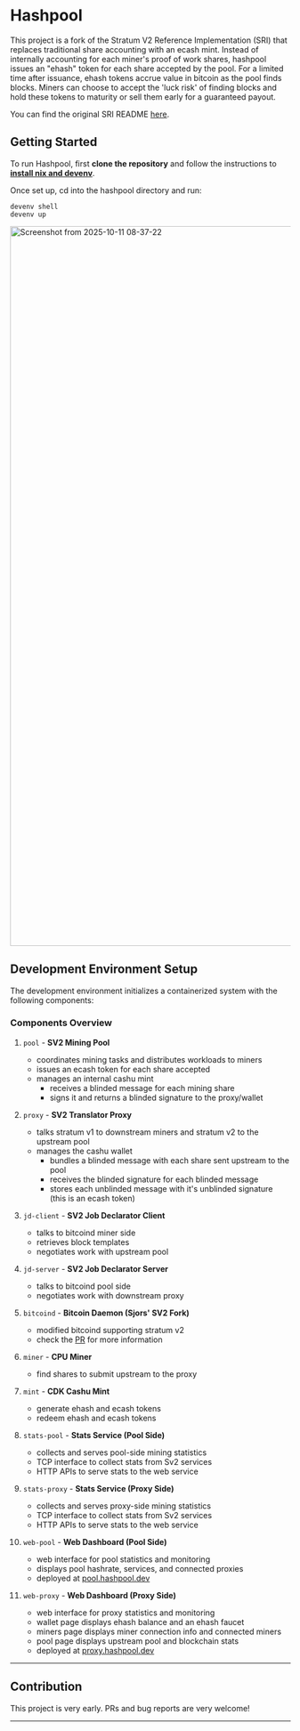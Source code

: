 # Hashpool

This project is a fork of the Stratum V2 Reference Implementation (SRI) that replaces traditional share accounting with an ecash mint. Instead of internally accounting for each miner's proof of work shares, hashpool issues an "ehash" token for each share accepted by the pool. For a limited time after issuance, ehash tokens accrue value in bitcoin as the pool finds blocks. Miners can choose to accept the 'luck risk' of finding blocks and hold these tokens to maturity or sell them early for a guaranteed payout.

You can find the original SRI README [here](https://github.com/stratum-mining/stratum/blob/main/README.md).

## Getting Started

To run Hashpool, first **clone the repository** and follow the instructions to **[install nix and devenv](https://devenv.sh/getting-started/)**.

Once set up, cd into the hashpool directory and run:

```
devenv shell
devenv up
```

<img width="1705" height="1294" alt="Screenshot from 2025-10-11 08-37-22" src="https://github.com/user-attachments/assets/1a1cd855-be1a-419c-a517-f5ed8b0c265c" />

## Development Environment Setup

The development environment initializes a containerized system with the following components:

### Components Overview

1. `pool` - **SV2 Mining Pool**
   - coordinates mining tasks and distributes workloads to miners
   - issues an ecash token for each share accepted
   - manages an internal cashu mint
      - receives a blinded message for each mining share
      - signs it and returns a blinded signature to the proxy/wallet

2. `proxy` - **SV2 Translator Proxy**
   - talks stratum v1 to downstream miners and stratum v2 to the upstream pool
   - manages the cashu wallet
      - bundles a blinded message with each share sent upstream to the pool
      - receives the blinded signature for each blinded message
      - stores each unblinded message with it's unblinded signature (this is an ecash token)

3. `jd-client` - **SV2 Job Declarator Client**
   - talks to bitcoind miner side
   - retrieves block templates
   - negotiates work with upstream pool

4. `jd-server` - **SV2 Job Declarator Server**
   - talks to bitcoind pool side
   - negotiates work with downstream proxy

5. `bitcoind` - **Bitcoin Daemon (Sjors' SV2 Fork)**
   - modified bitcoind supporting stratum v2
   - check the [PR](https://github.com/bitcoin/bitcoin/pull/29432) for more information

6. `miner` - **CPU Miner**
   - find shares to submit upstream to the proxy

7. `mint` - **CDK Cashu Mint**
   - generate ehash and ecash tokens
   - redeem ehash and ecash tokens

8. `stats-pool` - **Stats Service (Pool Side)**
   - collects and serves pool-side mining statistics
   - TCP interface to collect stats from Sv2 services
   - HTTP APIs to serve stats to the web service

9. `stats-proxy` - **Stats Service (Proxy Side)**
   - collects and serves proxy-side mining statistics
   - TCP interface to collect stats from Sv2 services
   - HTTP APIs to serve stats to the web service

10. `web-pool` - **Web Dashboard (Pool Side)**
    - web interface for pool statistics and monitoring
    - displays pool hashrate, services, and connected proxies
    - deployed at [pool.hashpool.dev](https://pool.hashpool.dev/)

11. `web-proxy` - **Web Dashboard (Proxy Side)**
    - web interface for proxy statistics and monitoring
    - wallet page displays ehash balance and an ehash faucet
    - miners page displays miner connection info and connected miners
    - pool page displays upstream pool and blockchain stats
    - deployed at [proxy.hashpool.dev](https://proxy.hashpool.dev/)

---

## Contribution

This project is very early. PRs and bug reports are very welcome!

---
